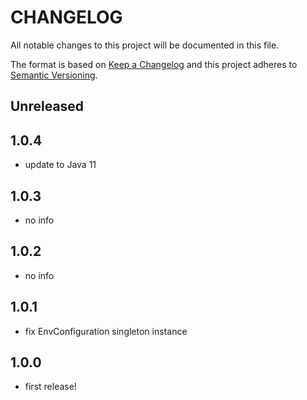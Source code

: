 # CHANGELOG
All notable changes to this project will be documented in this file.

The format is based on [Keep a Changelog](http://keepachangelog.com/en/1.0.0/)
and this project adheres to [Semantic Versioning](http://semver.org/spec/v2.0.0.html).

## Unreleased

## 1.0.4

 - update to Java 11
 
## 1.0.3

 - no info

## 1.0.2

 - no info

## 1.0.1

 - fix EnvConfiguration singleton instance

## 1.0.0

 - first release!